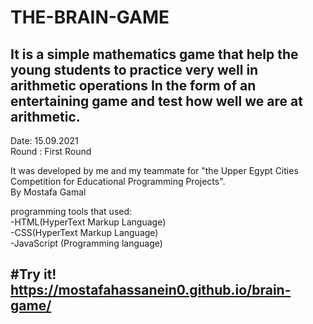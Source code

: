 # THE-BRAIN-GAME

 It is a simple mathematics game that help the young students to practice very well in arithmetic operations In the form of an entertaining game and test how well we are at arithmetic.
---                   
Date: 15.09.2021                                                              
Round : First Round
                                                                     
It was developed by me and my teammate for "the Upper Egypt Cities Competition for Educational Programming Projects".          
By Mostafa Gamal                                                 
                                                                                             
 programming tools that used:            
-HTML(HyperText Markup Language)                          
-CSS(HyperText Markup Language)                            
-JavaScript (Programming language)


#Try it!                                   
https://mostafahassanein0.github.io/brain-game/
---
